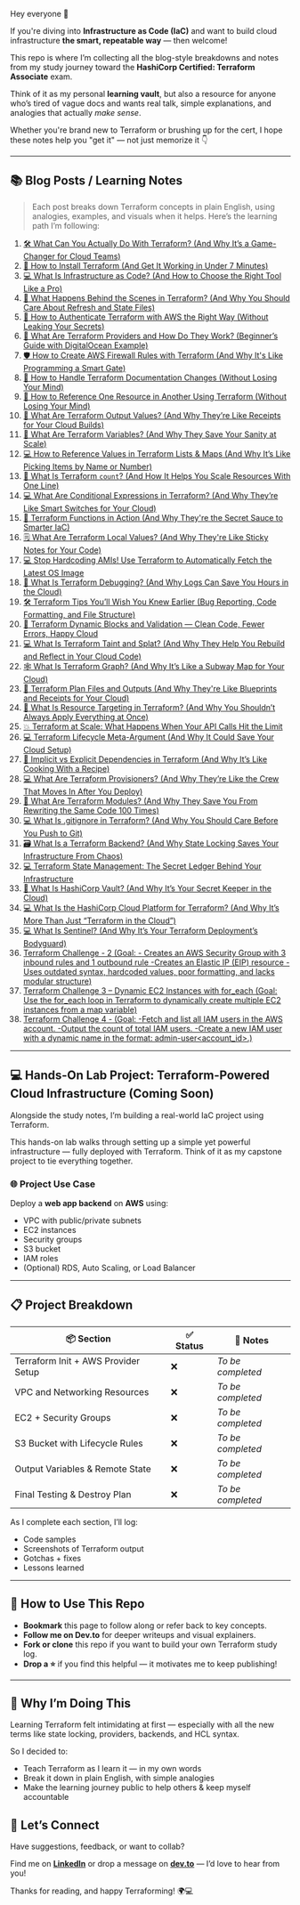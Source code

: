 Hey everyone 👋

If you're diving into **Infrastructure as Code (IaC)** and want to build cloud infrastructure **the smart, repeatable way** — then welcome!

This repo is where I’m collecting all the blog-style breakdowns and notes from my study journey toward the **HashiCorp Certified: Terraform Associate** exam.

Think of it as my personal **learning vault**, but also a resource for anyone who’s tired of vague docs and wants real talk, simple explanations, and analogies that actually *make sense*.

Whether you're brand new to Terraform or brushing up for the cert, I hope these notes help you "get it" — not just memorize it 👇

---

## 📚 Blog Posts / Learning Notes

> Each post breaks down Terraform concepts in plain English, using analogies, examples, and visuals when it helps. Here’s the learning path I’m following:

1. [🛠️ What Can You Actually Do With Terraform? (And Why It’s a Game-Changer for Cloud Teams)](https://dev.to/1suleyman/what-can-you-actually-do-with-terraform-and-why-its-a-game-changer-for-cloud-teams-fk2)
2. [🧰 How to Install Terraform (And Get It Working in Under 7 Minutes)](https://dev.to/1suleyman/how-to-install-terraform-and-get-it-working-in-under-7-minutes-4im1)
3. [💻 What Is Infrastructure as Code? (And How to Choose the Right Tool Like a Pro)](https://dev.to/1suleyman/what-is-infrastructure-as-code-and-how-to-choose-the-right-tool-like-a-pro-3ahh)
4. [🧠 What Happens Behind the Scenes in Terraform? (And Why You Should Care About Refresh and State Files)](https://dev.to/1suleyman/what-happens-behind-the-scenes-in-terraform-and-why-you-should-care-about-refresh-and-state-163d)
5. [🔐 How to Authenticate Terraform with AWS the Right Way (Without Leaking Your Secrets)](https://dev.to/1suleyman/how-to-authenticate-terraform-with-aws-the-right-way-without-leaking-your-secrets-1bbn)
6. [🧱 What Are Terraform Providers and How Do They Work? (Beginner’s Guide with DigitalOcean Example)](https://dev.to/1suleyman/what-are-terraform-providers-and-how-do-they-work-beginners-guide-with-digitalocean-example-2bkp)
7. [🛡️ How to Create AWS Firewall Rules with Terraform (And Why It's Like Programming a Smart Gate)](https://dev.to/1suleyman/how-to-create-aws-firewall-rules-with-terraform-and-why-its-like-programming-a-smart-gate-166m)
8. [🧠 How to Handle Terraform Documentation Changes (Without Losing Your Mind)](https://dev.to/1suleyman/how-to-handle-terraform-documentation-changes-without-losing-your-mind-58n1)
9. [🔗 How to Reference One Resource in Another Using Terraform (Without Losing Your Mind)](https://dev.to/1suleyman/how-to-reference-one-resource-in-another-using-terraform-without-losing-your-mind-32p5)
10. [🧾 What Are Terraform Output Values? (And Why They’re Like Receipts for Your Cloud Builds)](https://dev.to/1suleyman/what-are-terraform-output-values-and-why-theyre-like-receipts-for-your-cloud-builds-21e8)
11. [🧱 What Are Terraform Variables? (And Why They Save Your Sanity at Scale)](https://dev.to/1suleyman/what-are-terraform-variables-and-why-they-save-your-sanity-at-scale-2j8g)
12. [💻 How to Reference Values in Terraform Lists & Maps (And Why It’s Like Picking Items by Name or Number)](https://dev.to/1suleyman/how-to-reference-values-in-terraform-lists-maps-and-why-its-like-picking-items-by-name-or-54fb)
13. [🧱 What Is Terraform `count`? (And How It Helps You Scale Resources With One Line)](https://dev.to/1suleyman/what-is-terraform-count-and-how-it-helps-you-scale-resources-with-one-line-57ie)
14. [💻 What Are Conditional Expressions in Terraform? (And Why They’re Like Smart Switches for Your Cloud)](https://dev.to/1suleyman/what-are-conditional-expressions-in-terraform-and-why-theyre-like-smart-switches-for-your-2olb)
15. [🧠 Terraform Functions in Action (And Why They're the Secret Sauce to Smarter IaC)](https://dev.to/1suleyman/terraform-functions-in-action-and-why-theyre-the-secret-sauce-to-smarter-iac-4mcd)
16. [🗒️ What Are Terraform Local Values? (And Why They're Like Sticky Notes for Your Code)](https://dev.to/1suleyman/what-are-terraform-local-values-and-why-theyre-like-sticky-notes-for-your-code-ha4)
17. [💻 Stop Hardcoding AMIs! Use Terraform to Automatically Fetch the Latest OS Image](https://dev.to/1suleyman/stop-hardcoding-amis-use-terraform-to-automatically-fetch-the-latest-os-image-42af)
18. [🧰 What Is Terraform Debugging? (And Why Logs Can Save You Hours in the Cloud)](https://dev.to/1suleyman/what-is-terraform-debugging-and-why-logs-can-save-you-hours-in-the-cloud-8e0)
19. [🛠️ Terraform Tips You’ll Wish You Knew Earlier (Bug Reporting, Code Formatting, and File Structure)](https://dev.to/1suleyman/terraform-tips-youll-wish-you-knew-earlier-bug-reporting-code-formatting-and-file-structure-1kn1)
20. [🧱 Terraform Dynamic Blocks and Validation — Clean Code, Fewer Errors, Happy Cloud](https://dev.to/1suleyman/terraform-dynamic-blocks-and-validation-clean-code-fewer-errors-happy-cloud-4e20)
21. [💻 What Is Terraform Taint and Splat? (And Why They Help You Rebuild and Reflect in Your Cloud Code)](https://dev.to/1suleyman/what-is-terraform-taint-and-splat-and-why-they-help-you-rebuild-and-reflect-in-your-cloud-code-1e44)
22. [🕸️ What Is Terraform Graph? (And Why It’s Like a Subway Map for Your Cloud)](https://dev.to/1suleyman/what-is-terraform-graph-and-why-its-like-a-subway-map-for-your-cloud-9cf)
23. [🧱 Terraform Plan Files and Outputs (And Why They're Like Blueprints and Receipts for Your Cloud)](https://dev.to/1suleyman/terraform-plan-files-and-outputs-and-why-theyre-like-blueprints-and-receipts-for-your-cloud-53b)
24. [🎯 What Is Resource Targeting in Terraform? (And Why You Shouldn’t Always Apply Everything at Once)](https://dev.to/1suleyman/what-is-resource-targeting-in-terraform-and-why-you-shouldnt-always-apply-everything-at-once-n7)
25. [💥 Terraform at Scale: What Happens When Your API Calls Hit the Limit](https://dev.to/1suleyman/terraform-at-scale-what-happens-when-your-api-calls-hit-the-limit-1pb2)
26. [💻 Terraform Lifecycle Meta-Argument (And Why It Could Save Your Cloud Setup)](https://dev.to/1suleyman/terraform-lifecycle-meta-argument-and-why-it-could-save-your-cloud-setup-19i4)
27. [🔄 Implicit vs Explicit Dependencies in Terraform (And Why It’s Like Cooking With a Recipe)](https://dev.to/1suleyman/implicit-vs-explicit-dependencies-in-terraform-and-why-its-like-cooking-with-a-recipe-568b)
28. [💻 What Are Terraform Provisioners? (And Why They’re Like the Crew That Moves In After You Deploy)](https://dev.to/1suleyman/what-are-terraform-provisioners-and-why-theyre-like-the-crew-that-moves-in-after-you-deploy-36dm)
29. [🧱 What Are Terraform Modules? (And Why They Save You From Rewriting the Same Code 100 Times)](https://dev.to/1suleyman/what-are-terraform-modules-and-why-they-save-you-from-rewriting-the-same-code-100-times-453p)
30. [💻 What Is .gitignore in Terraform? (And Why You Should Care Before You Push to Git)](https://dev.to/1suleyman/what-is-gitignore-in-terraform-and-why-you-should-care-before-you-push-to-git-4o2h)
31. [🗃️ What Is a Terraform Backend? (And Why State Locking Saves Your Infrastructure From Chaos)](https://dev.to/1suleyman/what-is-a-terraform-backend-and-why-state-locking-saves-your-infrastructure-from-chaos-3jj3)
32. [💻 Terraform State Management: The Secret Ledger Behind Your Infrastructure](https://dev.to/1suleyman/terraform-state-management-the-secret-ledger-behind-your-infrastructure-4ge4)
33. [🔐 What Is HashiCorp Vault? (And Why It’s Your Secret Keeper in the Cloud)](https://dev.to/1suleyman/what-is-hashicorp-vault-and-why-its-your-secret-keeper-in-the-cloud-3em5)
34. [💻 What Is the HashiCorp Cloud Platform for Terraform? (And Why It’s More Than Just “Terraform in the Cloud”)](https://dev.to/1suleyman/what-is-the-hashicorp-cloud-platform-for-terraform-and-why-its-more-than-just-terraform-in-5gbo)
35. [💻 What Is Sentinel? (And Why It’s Your Terraform Deployment’s Bodyguard)](https://dev.to/1suleyman/what-is-sentinel-and-why-its-your-terraform-deployments-bodyguard-2hcb)
36. [Terraform Challenge - 2 (Goal: - Creates an AWS Security Group with 3 inbound rules and 1 outbound rule -Creates an Elastic IP (EIP) resource -Uses outdated syntax, hardcoded values, poor formatting, and lacks modular structure)](https://github.com/1suleyman/Tech-Journey/blob/main/Terraform/KP-TERRAFORM-LABS/Challenges/challenge-2.md)
37. [Terraform Challenge 3 – Dynamic EC2 Instances with for_each (Goal: Use the for_each loop in Terraform to dynamically create multiple EC2 instances from a map variable)](https://github.com/1suleyman/Tech-Journey/blob/main/Terraform/KP-TERRAFORM-LABS/Challenges/challenge-3.md)
38. [Terraform Challenge 4 - (Goal: -Fetch and list all IAM users in the AWS account.
-Output the count of total IAM users.
-Create a new IAM user with a dynamic name in the format: admin-user<account_id>.)](https://github.com/1suleyman/Tech-Journey/blob/main/Terraform/KP-TERRAFORM-LABS/Challenges/challenge-4.md)

---

## 💻 Hands-On Lab Project: Terraform-Powered Cloud Infrastructure (Coming Soon)

Alongside the study notes, I’m building a real-world IaC project using Terraform.

This hands-on lab walks through setting up a simple yet powerful infrastructure — fully deployed with Terraform. Think of it as my capstone project to tie everything together.

### 🌐 Project Use Case
Deploy a **web app backend** on **AWS** using:
- VPC with public/private subnets
- EC2 instances
- Security groups
- S3 bucket
- IAM roles
- (Optional) RDS, Auto Scaling, or Load Balancer

---

## 📋 Project Breakdown

| 📦 Section | ✅ Status | 📎 Notes |
|------------|-----------|----------|
| Terraform Init + AWS Provider Setup | ❌ | _To be completed_ |
| VPC and Networking Resources | ❌ | _To be completed_ |
| EC2 + Security Groups | ❌ | _To be completed_ |
| S3 Bucket with Lifecycle Rules | ❌ | _To be completed_ |
| Output Variables & Remote State | ❌ | _To be completed_ |
| Final Testing & Destroy Plan | ❌ | _To be completed_ |

As I complete each section, I’ll log:
- Code samples
- Screenshots of Terraform output
- Gotchas + fixes
- Lessons learned

---

## 🔗 How to Use This Repo

- **Bookmark** this page to follow along or refer back to key concepts.
- **Follow me on Dev.to** for deeper writeups and visual explainers.
- **Fork or clone** this repo if you want to build your own Terraform study log.
- **Drop a ⭐** if you find this helpful — it motivates me to keep publishing!

---

## 🧠 Why I’m Doing This

Learning Terraform felt intimidating at first — especially with all the new terms like state locking, providers, backends, and HCL syntax.

So I decided to:
- Teach Terraform as I learn it — in my own words
- Break it down in plain English, with simple analogies
- Make the learning journey public to help others & keep myself accountable

## 🤝 Let’s Connect

Have suggestions, feedback, or want to collab?

Find me on **[LinkedIn](https://www.linkedin.com/in/suleyman-m-a74768221)** or drop a message on **[dev.to](https://dev.to/1suleyman)** — I’d love to hear from you!

Thanks for reading, and happy Terraforming! 🌍💻
